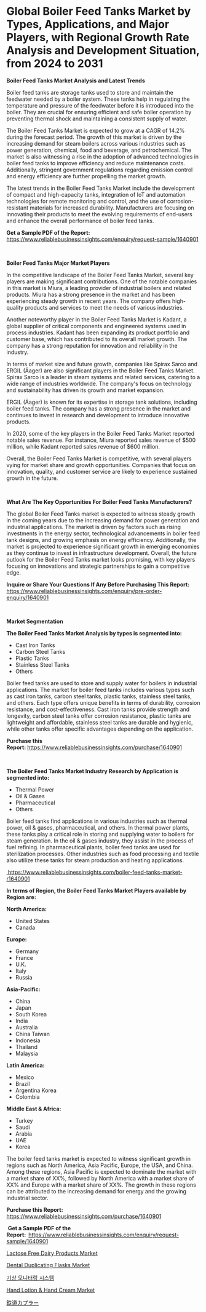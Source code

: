 <p><h1>Global Boiler Feed Tanks Market by Types, Applications, and Major Players, with Regional Growth Rate Analysis and Development Situation, from 2024 to 2031</h1></p><p><strong>Boiler Feed Tanks Market Analysis and Latest Trends</strong></p>
<p><p>Boiler feed tanks are storage tanks used to store and maintain the feedwater needed by a boiler system. These tanks help in regulating the temperature and pressure of the feedwater before it is introduced into the boiler. They are crucial for ensuring efficient and safe boiler operation by preventing thermal shock and maintaining a consistent supply of water.</p><p>The Boiler Feed Tanks Market is expected to grow at a CAGR of 14.2% during the forecast period. The growth of this market is driven by the increasing demand for steam boilers across various industries such as power generation, chemical, food and beverage, and petrochemical. The market is also witnessing a rise in the adoption of advanced technologies in boiler feed tanks to improve efficiency and reduce maintenance costs. Additionally, stringent government regulations regarding emission control and energy efficiency are further propelling the market growth.</p><p>The latest trends in the Boiler Feed Tanks Market include the development of compact and high-capacity tanks, integration of IoT and automation technologies for remote monitoring and control, and the use of corrosion-resistant materials for increased durability. Manufacturers are focusing on innovating their products to meet the evolving requirements of end-users and enhance the overall performance of boiler feed tanks.</p></p>
<p><strong>Get a Sample PDF of the Report:&nbsp;</strong> <a href="https://www.reliablebusinessinsights.com/enquiry/request-sample/1640901">https://www.reliablebusinessinsights.com/enquiry/request-sample/1640901</a></p>
<p>&nbsp;</p>
<p><strong>Boiler Feed Tanks Major Market Players</strong></p>
<p><p>In the competitive landscape of the Boiler Feed Tanks Market, several key players are making significant contributions. One of the notable companies in this market is Miura, a leading provider of industrial boilers and related products. Miura has a strong presence in the market and has been experiencing steady growth in recent years. The company offers high-quality products and services to meet the needs of various industries.</p><p>Another noteworthy player in the Boiler Feed Tanks Market is Kadant, a global supplier of critical components and engineered systems used in process industries. Kadant has been expanding its product portfolio and customer base, which has contributed to its overall market growth. The company has a strong reputation for innovation and reliability in the industry.</p><p>In terms of market size and future growth, companies like Spirax Sarco and ERGIL (Äager) are also significant players in the Boiler Feed Tanks Market. Spirax Sarco is a leader in steam systems and related services, catering to a wide range of industries worldwide. The company's focus on technology and sustainability has driven its growth and market expansion.</p><p>ERGIL (Äager) is known for its expertise in storage tank solutions, including boiler feed tanks. The company has a strong presence in the market and continues to invest in research and development to introduce innovative products.</p><p>In 2020, some of the key players in the Boiler Feed Tanks Market reported notable sales revenue. For instance, Miura reported sales revenue of $500 million, while Kadant reported sales revenue of $600 million.</p><p>Overall, the Boiler Feed Tanks Market is competitive, with several players vying for market share and growth opportunities. Companies that focus on innovation, quality, and customer service are likely to experience sustained growth in the future.</p></p>
<p>&nbsp;</p>
<p><strong>What Are The Key Opportunities For Boiler Feed Tanks Manufacturers?</strong></p>
<p><p>The global Boiler Feed Tanks market is expected to witness steady growth in the coming years due to the increasing demand for power generation and industrial applications. The market is driven by factors such as rising investments in the energy sector, technological advancements in boiler feed tank designs, and growing emphasis on energy efficiency. Additionally, the market is projected to experience significant growth in emerging economies as they continue to invest in infrastructure development. Overall, the future outlook for the Boiler Feed Tanks market looks promising, with key players focusing on innovations and strategic partnerships to gain a competitive edge.</p></p>
<p><strong>Inquire or Share Your Questions If Any Before Purchasing This Report:</strong> <a href="https://www.reliablebusinessinsights.com/enquiry/pre-order-enquiry/1640901">https://www.reliablebusinessinsights.com/enquiry/pre-order-enquiry/1640901</a></p>
<p>&nbsp;</p>
<p><strong>Market Segmentation</strong></p>
<p><strong>The Boiler Feed Tanks Market Analysis by types is segmented into:</strong></p>
<p><ul><li>Cast Iron Tanks</li><li>Carbon Steel Tanks</li><li>Plastic Tanks</li><li>Stainless Steel Tanks</li><li>Others</li></ul></p>
<p><p>Boiler feed tanks are used to store and supply water for boilers in industrial applications. The market for boiler feed tanks includes various types such as cast iron tanks, carbon steel tanks, plastic tanks, stainless steel tanks, and others. Each type offers unique benefits in terms of durability, corrosion resistance, and cost-effectiveness. Cast iron tanks provide strength and longevity, carbon steel tanks offer corrosion resistance, plastic tanks are lightweight and affordable, stainless steel tanks are durable and hygienic, while other tanks offer specific advantages depending on the application.</p></p>
<p><strong>Purchase this Report:&nbsp;</strong><a href="https://www.reliablebusinessinsights.com/purchase/1640901">https://www.reliablebusinessinsights.com/purchase/1640901</a></p>
<p>&nbsp;</p>
<p><strong>The Boiler Feed Tanks Market Industry Research by Application is segmented into:</strong></p>
<p><ul><li>Thermal Power</li><li>Oil & Gases</li><li>Pharmaceutical</li><li>Others</li></ul></p>
<p><p>Boiler feed tanks find applications in various industries such as thermal power, oil & gases, pharmaceutical, and others. In thermal power plants, these tanks play a critical role in storing and supplying water to boilers for steam generation. In the oil & gases industry, they assist in the process of fuel refining. In pharmaceutical plants, boiler feed tanks are used for sterilization processes. Other industries such as food processing and textile also utilize these tanks for steam production and heating applications.</p></p>
<p><a href="https://www.reliablebusinessinsights.com/boiler-feed-tanks-market-r1640901">&nbsp;https://www.reliablebusinessinsights.com/boiler-feed-tanks-market-r1640901</a></p>
<p><strong>In terms of Region, the Boiler Feed Tanks Market Players available by Region are:</strong></p>
<p>
    <p> <strong> North America: </strong>
        <ul>
            <li>United States</li>
            <li>Canada</li>
        </ul>
        </p> 
    <p> <strong> Europe: </strong>
        <ul>
            <li>Germany</li>
            <li>France</li>
            <li>U.K.</li>
            <li>Italy</li>
            <li>Russia</li>
        </ul>
        </p> 
    <p> <strong> Asia-Pacific: </strong>
        <ul>
            <li>China</li>
            <li>Japan</li>
            <li>South Korea</li>
            <li>India</li>
            <li>Australia</li>
            <li>China Taiwan</li>
            <li>Indonesia</li>
            <li>Thailand</li>
            <li>Malaysia</li>
        </ul>
        </p> 
    <p> <strong> Latin America: </strong>
        <ul>
            <li>Mexico</li>
            <li>Brazil</li>
            <li>Argentina Korea</li>
            <li>Colombia</li>
        </ul>
        </p> 
    <p> <strong> Middle East & Africa: </strong>
        <ul>
            <li>Turkey</li>
            <li>Saudi</li>
            <li>Arabia</li>
            <li>UAE</li>
            <li>Korea</li>
        </ul>
    </p>
    </p>
<p><p>The boiler feed tanks market is expected to witness significant growth in regions such as North America, Asia Pacific, Europe, the USA, and China. Among these regions, Asia Pacific is expected to dominate the market with a market share of XX%, followed by North America with a market share of XX% and Europe with a market share of XX%. The growth in these regions can be attributed to the increasing demand for energy and the growing industrial sector.</p></p>
<p><strong>Purchase this Report: </strong><a href="https://www.reliablebusinessinsights.com/purchase/1640901">https://www.reliablebusinessinsights.com/purchase/1640901</a></p>
<p>&nbsp;<strong>Get a Sample PDF of the Report:&nbsp;&nbsp;</strong><a href="https://www.reliablebusinessinsights.com/enquiry/request-sample/1640901">https://www.reliablebusinessinsights.com/enquiry/request-sample/1640901</a></p>
<p><strong></strong></p>
<p><p><a href="https://github.com/ChloeConn57/Market-Research-Report-List-1/blob/main/lactose-free-dairy-products-market.md">Lactose Free Dairy Products Market</a></p><p><a href="https://medium.com/@loganunn65756/dental-duplicating-flasks-market-size-growth-and-industry-analysis-by-market-segmentation-and-98319dd03f4a">Dental Duplicating Flasks Market</a></p><p><a href="https://github.com/laholand/Market-Research-Report-List-5/blob/main/378790347975.md">기상 모니터링 시스템</a></p><p><a href="https://medium.com/@ethanlehner/hand-lotion-hand-cream-market-forecast-global-market-trends-and-analysis-from-2024-to-2031-8882772c63ed">Hand Lotion & Hand Cream Market</a></p><p><a href="https://github.com/mohamedbakry57/Market-Research-Report-List-5/blob/main/660074537357.md">鉄道カプラー</a></p></p>